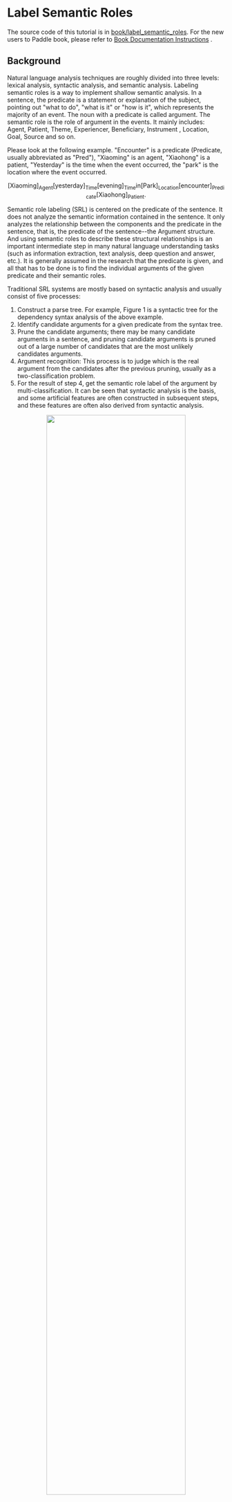 
# Label Semantic Roles

The source code of this tutorial is in [book/label_semantic_roles](https://github.com/PaddlePaddle/book/tree/develop/07.label_semantic_roles). For the new users to Paddle book, please refer to [Book Documentation Instructions](https://github.com/PaddlePaddle/book#running-the-book) .

## Background

Natural language analysis techniques are roughly divided into three levels: lexical analysis, syntactic analysis, and semantic analysis. Labeling semantic roles is a way to implement shallow semantic analysis. In a sentence, the predicate is a statement or explanation of the subject, pointing out "what to do", "what is it" or "how is it", which represents the majority of an event. The noun with a predicate is called argument. The semantic role is the role of argument in the events. It mainly includes: Agent, Patient, Theme, Experiencer, Beneficiary, Instrument , Location, Goal, Source and so on.

Please look at the following example. "Encounter" is a predicate (Predicate, usually abbreviated as "Pred"), "Xiaoming" is an agent, "Xiaohong" is a patient, "Yesterday" is the time when the event occurred, the "park" is the location where the event occurred.

$$\mbox{[Xiaoming]}_{\mbox{Agent}}\mbox{[yesterday]}_{\mbox{Time}}\mbox{[evening]}_\mbox{Time}\mbox{in[Park]}_{\mbox{Location}}\mbox{[encounter]}_{\mbox{Predicate}}\mbox{[Xiaohong]}_{\mbox{Patient}}\mbox{. }$$

Semantic role labeling (SRL) is centered on the predicate of the sentence. It does not analyze the semantic information contained in the sentence. It only analyzes the relationship between the components and the predicate in the sentence, that is, the predicate of the sentence--the Argument structure. And using semantic roles to describe these structural relationships is an important intermediate step in many natural language understanding tasks (such as information extraction, text analysis, deep question and answer, etc.). It is generally assumed in the research that the predicate is given, and all that has to be done is to find the individual arguments of the given predicate and their semantic roles.

Traditional SRL systems are mostly based on syntactic analysis and usually consist of five processes:

1. Construct a parse tree. For example, Figure 1 is a syntactic tree for the dependency syntax analysis of the above example.
2. Identify candidate arguments for a given predicate from the syntax tree.
3. Prune the candidate arguments; there may be many candidate arguments in a sentence, and pruning candidate arguments is pruned out of a large number of candidates that are the most unlikely candidates arguments.
4. Argument recognition: This process is to judge which is the real argument from the candidates after the previous pruning, usually as a two-classification problem.
5. For the result of step 4, get the semantic role label of the argument by multi-classification. It can be seen that syntactic analysis is the basis, and some artificial features are often constructed in subsequent steps, and these features are often also derived from syntactic analysis.

<div align="center">
<img src="https://github.com/PaddlePaddle/book/blob/develop/07.label_semantic_roles/image/dependency_parsing.png?raw=true" width = "80%" align=center /><br>
Figure 1. Example of dependency syntax analysis tree
</div>

However, complete syntactic analysis needs to determine all the syntactic information contained in a sentence and the relationship between the components of the sentence. It is a very difficult task. The accuracy of syntactic analysis in current technology is not good, and the little errors in syntactic analysis will caused the SRL error. In order to reduce the complexity of the problem and obtain certain syntactic structure information, the idea of ​​"shallow syntactic analysis" came into being. Shallow syntactic analysis is also called partial parsing or chunking. Different from full syntactic analysis which obtains a complete syntactic tree, shallow syntactic analysis only needs to identify some relatively simple independent components of the sentence, such as verb phrases, these identified structures are called chunks. In order to avoid the difficulties caused by the failure to obtain a syntactic tree with high accuracy, some studies \[[1](#References)\] also proposed a chunk-based SRL method. The block-based SRL method solves the SRL as a sequence labeling problem. Sequence labeling tasks generally use the BIO representation to define the set of labels for sequence annotations. Firstly, Let's introduce this representation. In the BIO notation, B stands for the beginning of the block, I stands for the middle of the block, and O stands for the end of the block. Different blocks are assigned different labels by B, I, and O. For example, for a block group extended by role A, the first block it contains is assigned to tag B-A, the other blocks it contains are assigned to tag I-A, and the block not belonging to any argument is assigned tag O.

Let's continue to take the above sentence as an example. Figure 1 shows the BIO representation method.

<div align="center">
<img src="https://github.com/PaddlePaddle/book/blob/develop/07.label_semantic_roles/image/bio_example.png?raw=true" width = "90%" align=center /><br>
Figure 2. Example of BIO labeling method
</div>

As can be seen from the above example, it is a relatively simple process to directly get the semantic roles labeling result of the argument according to the sequence labeling result. This simplicity is reflected in: (1) relying on shallow syntactic analysis, reducing the requirements and difficulty of syntactic analysis; (2) there is no candidate argument to pruning in this step; (3) the identification and labeling of arguments are realized at the same time. This integrated approach to arguments identification and labeling simplifies the process, reduces the risk of error accumulation, and often achieves better results.

Similar to the block-based SRL method, in this tutorial we also regard the SRL as a sequence labeling problem. The difference is that we only rely on input text sequences, without relying on any additional syntax analysis results or complex artificial features. And constructing an end-to-end learning SRL system by using deep neural networks. Let's take the public data set of the SRL task in the [CoNLL-2004 and CoNLL-2005 Shared Tasks](http://www.cs.upc.edu/~srlconll/) task as an example to practice the following  tasks. Giving a sentence and a predicate in this sentence, through the way of sequence labeling, find the arguments corresponding to the predicate from the sentence, and mark their semantic roles.

## Model Overview

Recurrent Neural Network is an important model for modeling sequences. It is widely used in natural language processing tasks. Unlike the feed-forward neural network, the RNN is able to handle the contextual correlation between inputs. LSTM is an important variant of RNN that is commonly used to learn the long-range dependencies contained in long sequences. We have already introduced in [Sentiment Analysis](https://github.com/PaddlePaddle/book/tree/develop/06.understand_sentiment), in this article we still use LSTM to solve the SRL problem.

### Stacked Recurrent Neural Network

The deep network helps to form hierarchical features, and the upper layers of the network form more complex advanced features based on the primary features that have been learned in the lower layers. Although the LSTM is expanded along the time axis and is equivalent to a very "deep" feedforward network. However, since the LSTM time step parameters are shared, the mapping of the $t-1$ time state to the time of $t$ always passes only one non-linear mapping. It means that the modeling of state transitions by single-layer LSTM is “shallow”. Stacking multiple LSTM units, making the output of the previous LSTM$t$ time as the input of the next LSTM unit $t$ time, helps us build a deep network. We call it the first version of the stack ecurrent neural networks. Deep networks improve the ability of models to fit complex patterns and better model patterns across different time steps\[[2](#References)\].

However, training a deep LSTM network is not an easy task. Stacking multiple LSTM cells in portrait orientation may encounter problems with the propagation of gradients in the longitudinal depth. Generally, stacking 4 layers of LSTM units can be trained normally. When the number of layers reaches 4~8 layers, performance degradation will occur. At this time, some new structures must be considered to ensure the gradient is transmitted vertically and smoothly. This is a problem that must be solved in training a deep LSTM networks. We can learn from LSTM to solve one of the tips of the "gradient disappearance and gradient explosion" problem: there is no nonlinear mapping on the information propagation route of Memory Cell, and neither gradient decay nor explosion when the gradient propagates back. Therefore, the deep LSTM model can also add a path that ensures smooth gradient propagation in the vertical direction.

The operation performed by an LSTM unit can be divided into three parts: (1) Input-to-hidden: Each time step input information $x$ will first pass through a matrix map and then as a forgetting gate, input gate, memory unit, output gate's input. Note that this mapping does not introduce nonlinear activation; (2) Hidden-to-hidden: this step is the main body of LSTM calculation, including forgotten gate, input gate, memory unit update, output gate calculation; (3) hidden-to-output: usually simple to activate the hidden layer vector. On the basis of the first version of the stack network, we add a new path: in addition to the previous LSTM output, the mapping of the input of the previous LSTM to the hidden layer is used as a new input. and a new input is added. At the same time, add a linear map to learn a new transform.

Figure 3 is a schematic structural diagram of a finally obtained stack recurrent neural network.

<p align="center">
<img src="https://github.com/PaddlePaddle/book/blob/develop/07.label_semantic_roles/image/stacked_lstm.png?raw=true" width = "40%" align=center><br>
Figure 3. Schematic diagram of stack-based recurrent neural network based on LSTM
</p>

### Bidirectional Recurrent Neural Network

In LSTM, the hidden layer vector at the time of $t$ encodes all input information until the time of $t$. The LSTM at $t$ can see the history, but cannot see the future. In most natural language processing tasks, we almost always get the whole sentence. In this case, if you can get future information like the historical information, it will be of great help to the sequence learning task.

In order to overcome this shortcoming, we can design a bidirectional recurrent network unit, which is simple and straightforward: make a small modification to the stack recurrent neural network of the previous section, stack multiple LSTM units, and let each layer of LSTM units learn the output sequence of the previous layer in the order of forward, reverse, forward …… So, starting from layer 2, our LSTM unit will always see historical and future information at $t$. Figure 4 is a schematic diagram showing the structure of a bidirectional recurrent neural network based on LSTM.

<p align="center">
<img src="https://github.com/PaddlePaddle/book/blob/develop/07.label_semantic_roles/image/bidirectional_stacked_lstm.png?raw=true" width = "60%" align=center><br>
Figure 4. Schematic diagram of a bidirectional recurrent neural network based on LSTM
</p>

It should be noted that this bidirectional RNN structure is not the same as the bidirectional RNN structure used by Bengio etc in machine translation tasks\[[3](#References), [4](#References)\] Another bidirectional recurrent neural network will be introduced in the following [Machine Translation](https://github.com/PaddlePaddle/book/blob/develop/08.machine_translation) task.

### Conditional Random Field

The idea of ​​using a neural network model to solve a problem usually is: the front-layer network learns the feature representation of the input, and the last layer of the network completes the final task based on the feature. In the SRL task, the feature representation of the deep LSTM network learns input. Conditional Random Filed (CRF) completes the sequence labeling on th basis of features at the end of the entire network.

CRF is a probabilistic structural model, which can be regarded as a probabilistic undirected graph model. Nodes represent random variables and edges represent probability dependencies between random variables. In simple terms, CRF learns the conditional probability $P(X|Y)$, where $X = (x_1, x_2, ... , x_n)$ is the input sequence, $Y = (y_1, y_2, ..., y_n $ is a sequence of tokens; the decoding process is given the $X$ sequence to solve the $Y$ sequence with the largest $P(Y|X)$, that is $Y^* = \mbox{arg max}_{Y} P( Y | X)$.

The sequence labeling task only needs to consider that both the input and the output are a linear sequence. And since we only use the input sequence as a condition and do not make any conditional independent assumptions, there is no graph structure between the elements of the input sequence. In summary, the CRF defined on the chain diagram shown in Figure 5 is used in the sequence labeling task, which is called Linear Chain Conditional Random Field.

<p align="center">
<img src="https://github.com/PaddlePaddle/book/blob/develop/07.label_semantic_roles/image/linear_chain_crf.png?raw=true" width = "35%" align=center><br>
Figure 5. Linear chain conditional random field used in sequence labeling tasks
</p>

According to the factorization theorem on the linear chain condition random field \[[5](#References)\], the probability of a particular tag sequence $Y$ can be defined as given in the observation sequence $X$:

$$p(Y | X) = \frac{1}{Z(X)} \text{exp}\left(\sum_{i=1}^{n}\left(\sum_{j}\lambda_{ j}t_{j} (y_{i - 1}, y_{i}, X, i) + \sum_{k} \mu_k s_k (y_i, X, i)\right)\right)$$

Where $Z(X)$ is the normalization factor, and $t_j$ is the feature function defined on the edge, depending on the current and previous position, which called the transition feature. It represents the transition probability of the input sequence $X$ and its labeling sequence marked at the $i$ and $i - 1$ positions. $s_k$ is a feature function defined on the node, called a state feature, which depends on the current position. It represents the probability of marking for the observation sequence $X$ and its $i$ position. $\lambda_j$ and $\mu_k$ are the weights corresponding to the transfer feature function and the state feature function respectively. In fact, $t$ and $s$ can be represented in the same mathematical form, and the transfer feature and state are summed at each position $i$: $f_{k}(Y, X) = \sum_{i =1}^{n}f_k({y_{i - 1}, y_i, X, i})$. Calling $f$ collectively as a feature function, so $P(Y|X)$ can be expressed as:

$$p(Y|X, W) = \frac{1}{Z(X)}\text{exp}\sum_{k}\omega_{k}f_{k}(Y, X)$$

$\omega$ is the weight corresponding to the feature function and is the parameter to be learned by the CRF model. During training, for a given input sequence and the corresponding set of markup sequences $D = \left[(X_1, Y_1), (X_2 , Y_2) , ... , (X_N, Y_N)\right]$ , by regularizing the maximum likelihood estimation to solve the following optimization objectives:

$$\DeclareMathOperator*{\argmax}{arg\,max} L(\lambda, D) = - \text{log}\left(\prod_{m=1}^{N}p(Y_m|X_m, W )\right) + C \frac{1}{2}\lVert W\rVert^{2}$$

This optimization objectives can be solved by the back propagation algorithm together with the entire neural network. When decoding, for a given input sequence $X$, the output sequence $\bar{Y}$ of maximizing the conditional probability $\bar{P}(Y|X)$ by the decoding algorithm (such as: Viterbi algorithm, Beam Search).

### Deep bidirectional LSTM (DB-LSTM) SRL model

In the SRL task, the input is “predicate” and “a sentence”. The goal is to find the argument of the predicate from this sentence and mark the semantic role of the argument. If a sentence contains $n$ predicates, the sentence will be processed for $n$ times. One of the most straightforward models is the following:

1. Construct the input;
 - Input 1 is the predicate and 2 is the sentence
 - Extend input 1 to a sequence as long as input 2, expressed by one-hot mode;
2. The predicate sequence and sentence sequence of the one-hot format are converted into a sequence of word vectors represented by real vectors through a vocabulary;
3. The two word vector sequences in step 2 are used as input of the bidirectional LSTM to learn the feature representation of the input sequence;
4. The CRF takes the features learned in the model in step 3 as input, and uses the tag sequence as the supervised signal to implement sequence labeling;

You can try this method. Here, we propose some improvements that introduce two simple features that are very effective in improving system performance:

- Predicate's context: In the above method, only the word vector of the predicate is used to express all the information related to the predicate. This method is always very weak, especially if the predicate appears multiple times in the sentence, it may cause certain ambiguity. From experience, a small segment of several words before and after the predicate can provide more information to help resolve ambiguity. So, we add this kind of experience to the model, and extract a "predicate context" fragment for each predicate, that is, a window fragment composed of $n$ words before and after the predicate;
- Predicate context area's tag: Introduces a 0-1 binary variable for each word in the sentence, which indicats whether they are in the "predicate context" fragment;

The modified model is as follows (Figure 6 is a schematic diagram of the model structure with a depth of 4):

1. Construct input
 - Input 1 is a sentence sequence, input 2 is a predicate sequence, input 3 is a predicate context, and $n$ words before and after the predicate are extracted from the sentence to form a predicate context, which represented by one-hot. Input 4 is a predicate context area which marks whether each word in the sentence is in the context of the predicate;
 - Extend the input 2~3 to a sequence as long as the input 1;
2. Input 1~4 are converted into a sequence of word vectors represented by real vectors in vocabulary; where inputs 1 and 3 share the same vocabulary, and inputs 2 and 4 each have their own vocabulary;
3. The four word vector sequences in step 2 are used as input to the bidirectional LSTM model; the LSTM model learns the feature representation of the input sequence to obtain a new feature representation sequence;
4. The CRF takes the features learned in step 3 of the LSTM as input, and uses the marked sequence as the supervised signal to complete the sequence labeling;

<div align="center">
<img src="https://github.com/PaddlePaddle/book/blob/develop/07.label_semantic_roles/image/db_lstm_network.png?raw=true" width = "60%" align=center /><br>
Figure 6. Deep bidirectional LSTM  model on the SRL task
</div>


## Data Introduction

In this tutorial, We use the data set opened by the [CoNLL 2005](http://www.cs.upc.edu/~srlconll/) SRL task as an example. It is important to note that the training set and development set of the CoNLL 2005 SRL task are not free for public after the competition. Currently, only the test set is available, including 23 in the Wall Street Journal and 3 in the Brown corpus. In this tutorial, we use the WSJ data in the test set to solve the model for the training set. However, since the number of samples in the test set is far from enough, if you want to train an available neural network SRL system, consider paying for the full amount of data.

The original data also includes a variety of information such as part-of-speech tagging, named entity recognition, and syntax parse tree. In this tutorial, we use the data in the test.wsj folder for training and testing, and only use the data under the words folder (text sequence) and the props folder (labeled results). The data directories used in this tutorial are as follows:

```text
conll05st-release/
└── test.wsj
    ├── props # Label result
    └── words # Input text sequence
```

The labeling information is derived from the labeling results of Penn TreeBank\[[7](#References)\] and PropBank\[[8](#References)\]. The label of the PropBank labeling result is different from the labeling result label we used in the first example of the article, but the principle is the same. For the description of the meaning of the labeling result label, please refer to the paper \[[9](#References)\].

The raw data needs to be preprocessed in order to be processed by PaddlePaddle. The preprocessing includes the following steps:

1. Combine text sequences and tag sequences into one record;
2. If a sentence contains $n$ predicates, the sentence will be processed for $n$ times, becoming a $n$ independent training sample, each sample with a different predicate;
3. Extract the predicate context and construct the predicate context area tag;
4. Construct a tag represented by the BIO method;
5. Get the integer index corresponding to the word according to the dictionary.

After the pre-processing is completed, a training sample data contains 9 fields, namely: sentence sequence, predicate, predicate context (accounting for 5 columns), predicate context area tag, and labeling sequence. The following table is an example of a training sample.

| Sentence Sequence | Predicate | Predicate Context (Window = 5) | Predicate Context Area Tag | Label Sequence |
|---|---|---|---|---|
| A | set | n't been set . × | 0 | B-A1 |
| record | set | n't been set . × | 0 | I-A1 |
| date | set | n't been set . × | 0 | I-A1 |
| has | set | n't been set . × | 0 | O |
| n't | set | n't been set . × | 1 | B-AM-NEG |
| been | set | n't been set . × | 1 | O |
| set | set | n't been set . × | 1 | B-V |
| . | set | n't been set . × | 1 | O |


In addition to the data, we also provide the following resources:

| File Name | Description |
|---|---|
| word_dict | Input a dictionary of sentences for a total of 44068 words |
| label_dict | Tag dictionary, total 106 tags |
| predicate_dict | Dictionary of predicates, totaling 3162 words |
| emb | A trained vocabulary, 32-dimensional |

We trained a language model on English Wikipedia to get a word vector to initialize the SRL model. During the training of the SRL model, the word vector is no longer updated. For the language model and word vector, refer to [Word Vector](https://github.com/PaddlePaddle/book/blob/develop/04.word2vec) for this tutorial. The corpus of our training language model has a total of 995,000,000 tokens, and the dictionary size is controlled to 4,900,000 words. CoNLL 2005 training corpus 5% of this word is not in 4900,000 words, we have seen them all unknown words, with `<unk>` representation.

Get the dictionary and print the dictionary size:

```python
from __future__ import print_function

import math, os
import numpy as np
import paddle
import paddle.dataset.conll05 as conll05
import paddle.fluid as fluid
import six
import time

with_gpu = os.getenv('WITH_GPU', '0') != '0'

word_dict, verb_dict, label_dict = conll05.get_dict()
word_dict_len = len(word_dict)
label_dict_len = len(label_dict)
pred_dict_len = len(verb_dict)

print('word_dict_len: ', word_dict_len)
print('label_dict_len: ', label_dict_len)
print('pred_dict_len: ', pred_dict_len)
```

## Model Configuration

- Define input data dimensions and model hyperparameters.

```python
mark_dict_len = 2    # The dimension of the context area flag, which is a 0-1 2 value feature, so the dimension is 2
word_dim = 32        # Word vector dimension
mark_dim = 5         # The predicate context area is mapped to a real vector by the vocabulary, which is the adjacent dimension
hidden_dim = 512     # LSTM Hidden Layer Vector Dimensions : 512 / 4
depth = 8            # depth of stack LSTM
mix_hidden_lr = 1e-3 # Basic learning rate of fundamental_chain_crf layer

IS_SPARSE = True     # Whether to update embedding in sparse way
PASS_NUM = 10        # Training epoches
BATCH_SIZE = 10      # Batch size

embedding_name = 'emb'
```

It should be specially noted that the parameter `hidden_dim = 512` actually specifies the dimension of the LSTM hidden layer's vector is 128. For this, please refer to the description of `dynamic_lstm` in the official PaddlePaddle API documentation.

- As is mentioned above, we use the trained word vector based on English Wikipedia to initialize the embedding layer parameters of the total six features of the sequence input and predicate context, which are not updated during training.

```python
#Here load the binary parameters saved by PaddlePaddle
def load_parameter(file_name, h, w):
    with open(file_name, 'rb') as f:
        f.read(16)  # skip header.
        return np.fromfile(f, dtype=np.float32).reshape(h, w)
```



## Training Model

- We train according to the network topology and model parameters. We also need to specify the optimization method when constructing. Here we use the most basic SGD method (momentum is set to 0), and set the learning rate, regularition, and so on.

Define hyperparameters for the training process

```python
use_cuda = False #Execute training on cpu
save_dirname = "label_semantic_roles.inference.model" #The model parameters obtained by training are saved in the file.
is_local = True
```

### Data input layer definition
Defines the format of the model input features, including the sentence sequence, the predicate, the five features of the predicate context, and the predicate context area flags.

```python
# Sentence sequences
word = fluid.layers.data(
    name='word_data', shape=[1], dtype='int64', lod_level=1)

# predicate
predicate = fluid.layers.data(
    name='verb_data', shape=[1], dtype='int64', lod_level=1)

# predicate context's 5 features
ctx_n2 = fluid.layers.data(
    name='ctx_n2_data', shape=[1], dtype='int64', lod_level=1)
ctx_n1 = fluid.layers.data(
    name='ctx_n1_data', shape=[1], dtype='int64', lod_level=1)
ctx_0 = fluid.layers.data(
    name='ctx_0_data', shape=[1], dtype='int64', lod_level=1)
ctx_p1 = fluid.layers.data(
    name='ctx_p1_data', shape=[1], dtype='int64', lod_level=1)
ctx_p2 = fluid.layers.data(
    name='ctx_p2_data', shape=[1], dtype='int64', lod_level=1)

# Predicate conotext area flag
mark = fluid.layers.data(
    name='mark_data', shape=[1], dtype='int64', lod_level=1)
```
### Defining the network structure
First pre-train and define the model input layer

```python
#pre-training predicate and predicate context area flags
predicate_embedding = fluid.layers.embedding(
    input=predicate,
    size=[pred_dict_len, word_dim],
    dtype='float32',
    is_sparse=IS_SPARSE,
    param_attr='vemb')

mark_embedding = fluid.layers.embedding(
    input=mark,
    size=[mark_dict_len, mark_dim],
    dtype='float32',
    is_sparse=IS_SPARSE)

#Sentence sequences and predicate context 5 features then pre-trained
word_input = [word, ctx_n2, ctx_n1, ctx_0, ctx_p1, ctx_p2]
#Because word vector is pre-trained, no longer training embedding table,
# The trainable's parameter attribute set to False prevents the embedding table from being updated during training
emb_layers = [
    fluid.layers.embedding(
        size=[word_dict_len, word_dim],
        input=x,
        param_attr=fluid.ParamAttr(
            name=embedding_name, trainable=False)) for x in word_input
]
# Pre-training results for adding predicate and predicate context area tags
emb_layers.append(predicate_embedding)
emb_layers.append(mark_embedding)
```
Define eight LSTM units to learn all input sequences in "forward/reverse" order.

```python
# A total of 8 LSTM units are trained, each unit is oriented from left to right or right to left.
# Determined by the parameter `is_reverse`
# First stack structure
hidden_0_layers = [
    fluid.layers.fc(input=emb, size=hidden_dim, act='tanh')
    for emb in emb_layers
]

hidden_0 = fluid.layers.sums(input=hidden_0_layers)

lstm_0 = fluid.layers.dynamic_lstm(
    input=hidden_0,
    size=hidden_dim,
    candidate_activation='relu',
    gate_activation='sigmoid',
    cell_activation='sigmoid')

# Stack L-LSTM and R-LSTM with directly connected sides
input_tmp = [hidden_0, lstm_0]

# remaining stack structure
for i in range(1, depth):
    mix_hidden = fluid.layers.sums(input=[
        fluid.layers.fc(input=input_tmp[0], size=hidden_dim, act='tanh'),
        fluid.layers.fc(input=input_tmp[1], size=hidden_dim, act='tanh')
    ])

    lstm = fluid.layers.dynamic_lstm(
        input=mix_hidden,
        size=hidden_dim,
        candidate_activation='relu',
        gate_activation='sigmoid',
        cell_activation='sigmoid',
        is_reverse=((i % 2) == 1))

    input_tmp = [mix_hidden, lstm]

# Fetch the output of the last stack LSTM and the input of this LSTM unit to the hidden layer mapping,
# Learn the state feature of CRF after a fully connected layer maps to the dimensions of the tags dictionary
feature_out = fluid.layers.sums(input=[
    fluid.layers.fc(input=input_tmp[0], size=label_dict_len, act='tanh'),
    fluid.layers.fc(input=input_tmp[1], size=label_dict_len, act='tanh')
])

# tag/label sequence
target = fluid.layers.data(
    name='target', shape=[1], dtype='int64', lod_level=1)

# Learning CRF transfer features
crf_cost = fluid.layers.linear_chain_crf(
    input=feature_out,
    label=target,
    param_attr=fluid.ParamAttr(
        name='crfw', learning_rate=mix_hidden_lr))


avg_cost = fluid.layers.mean(crf_cost)

# Use the most basic SGD optimization method (momentum is set to 0)
sgd_optimizer = fluid.optimizer.SGD(
    learning_rate=fluid.layers.exponential_decay(
        learning_rate=0.01,
        decay_steps=100000,
        decay_rate=0.5,
        staircase=True))

sgd_optimizer.minimize(avg_cost)


```

The data introduction section mentions the payment of the CoNLL 2005 training set. Here we use the test set training for everyone to learn. Conll05.test() produces one sample every time, containing 9 features, then shuffle and after batching as the input for training.

```python
crf_decode = fluid.layers.crf_decoding(
    input=feature_out, param_attr=fluid.ParamAttr(name='crfw'))

train_data = paddle.batch(
    paddle.reader.shuffle(
        paddle.dataset.conll05.test(), buf_size=8192),
    batch_size=BATCH_SIZE)

place = fluid.CUDAPlace(0) if use_cuda else fluid.CPUPlace()

```

The corresponding relationship between each data and data_layer is specified by the feeder. The following feeder indicates that the data_layer corresponding to the 0th column of the data generated by conll05.test() is `word`.


```python
feeder = fluid.DataFeeder(
    feed_list=[
        word, ctx_n2, ctx_n1, ctx_0, ctx_p1, ctx_p2, predicate, mark, target
    ],
    place=place)
exe = fluid.Executor(place)
```

Start training

```python
main_program = fluid.default_main_program()

exe.run(fluid.default_startup_program())
embedding_param = fluid.global_scope().find_var(
    embedding_name).get_tensor()
embedding_param.set(
    load_parameter(conll05.get_embedding(), word_dict_len, word_dim),
    place)

start_time = time.time()
batch_id = 0
for pass_id in six.moves.xrange(PASS_NUM):
    for data in train_data():
        cost = exe.run(main_program,
                       feed=feeder.feed(data),
                       fetch_list=[avg_cost])
        cost = cost[0]

        if batch_id % 10 == 0:
            print("avg_cost: " + str(cost))
            if batch_id != 0:
                print("second per batch: " + str((time.time(
                ) - start_time) / batch_id))
            # Set the threshold low to speed up the CI test
            if float(cost) < 60.0:
                if save_dirname is not None:
                    fluid.io.save_inference_model(save_dirname, [
                        'word_data', 'verb_data', 'ctx_n2_data',
                        'ctx_n1_data', 'ctx_0_data', 'ctx_p1_data',
                        'ctx_p2_data', 'mark_data'
                    ], [feature_out], exe)
                break

        batch_id = batch_id + 1
```


## Model Application

After completing the training, the optimal model needs to be selected according to a performance indicator we care about. You can simply select the model with the least markup error on the test set. We give an example of using a trained model for prediction as follows.

First set the parameters of the prediction process

```python
use_cuda = False #predict on cpu
save_dirname = "label_semantic_roles.inference.model" #call trained model for prediction

place = fluid.CUDAPlace(0) if use_cuda else fluid.CPUPlace()
exe = fluid.Executor(place)
```
Set the input, use LoDTensor to represent the input word sequence, where the shape of each word's base_shape is [1], because each word is represented by an id. If the length-based LoD is [[3, 4, 2]], which is a single-layer LoD, then the constructed LoDTensor contains three sequences which their length are 3, 4, and 2.

Note that LoD is a list of lists.


```python
lod = [[3, 4, 2]]
base_shape = [1]

# Construct fake data as input, the range of random integer numbers is [low, high]
word = fluid.create_random_int_lodtensor(
    lod, base_shape, place, low=0, high=word_dict_len - 1)
pred = fluid.create_random_int_lodtensor(
    lod, base_shape, place, low=0, high=pred_dict_len - 1)
ctx_n2 = fluid.create_random_int_lodtensor(
    lod, base_shape, place, low=0, high=word_dict_len - 1)
ctx_n1 = fluid.create_random_int_lodtensor(
    lod, base_shape, place, low=0, high=word_dict_len - 1)
ctx_0 = fluid.create_random_int_lodtensor(
    lod, base_shape, place, low=0, high=word_dict_len - 1)
ctx_p1 = fluid.create_random_int_lodtensor(
    lod, base_shape, place, low=0, high=word_dict_len - 1)
ctx_p2 = fluid.create_random_int_lodtensor(
    lod, base_shape, place, low=0, high=word_dict_len - 1)
mark = fluid.create_random_int_lodtensor(
    lod, base_shape, place, low=0, high=mark_dict_len - 1)
```

Using fluid.io.load_inference_model to load inference_program, feed_target_names is the name of the model's input variable, and fetch_targets is the predicted object.

```python
[inference_program, feed_target_names,
 fetch_targets] = fluid.io.load_inference_model(save_dirname, exe)
```
Construct the feed dictionary {feed_target_name: feed_target_data}, where the results are a list of predicted targets

```python
assert feed_target_names[0] == 'word_data'
assert feed_target_names[1] == 'verb_data'
assert feed_target_names[2] == 'ctx_n2_data'
assert feed_target_names[3] == 'ctx_n1_data'
assert feed_target_names[4] == 'ctx_0_data'
assert feed_target_names[5] == 'ctx_p1_data'
assert feed_target_names[6] == 'ctx_p2_data'
assert feed_target_names[7] == 'mark_data'
```
Execute prediction

```python
results = exe.run(inference_program,
                  feed={
                      feed_target_names[0]: word,
                      feed_target_names[1]: pred,
                      feed_target_names[2]: ctx_n2,
                      feed_target_names[3]: ctx_n1,
                      feed_target_names[4]: ctx_0,
                      feed_target_names[5]: ctx_p1,
                      feed_target_names[6]: ctx_p2,
                      feed_target_names[7]: mark
                  },
                  fetch_list=fetch_targets,
                  return_numpy=False)
```

Output result

```python
print(results[0].lod())
np_data = np.array(results[0])
print("Inference Shape: ", np_data.shape)
```


## Conclusion

Labeling semantic roles is an important intermediate step in many natural language understanding tasks. In this tutorial, we take the label semantic roles task as an example to introduce how to use PaddlePaddle for sequence labeling tasks. The model presented in the tutorial comes from our published paper \[[10](#References)\]. Since the training data for the CoNLL 2005 SRL task is not currently fully open, only the test data is used as an example in the tutorial. In this process, we hope to reduce our reliance on other natural language processing tools. We can use neural network data-driven, end-to-end learning capabilities to get a model that is comparable or even better than traditional methods. In the paper, we confirmed this possibility. More information and discussion about the model can be found in the paper.

<a name="References"></a>
## References
1. Sun W, Sui Z, Wang M, et al. [Chinese label semantic roles with shallow parsing](http://www.aclweb.org/anthology/D09-1#page=1513)[C]//Proceedings Of the 2009 Conference on Empirical Methods in Natural Language Processing: Volume 3-Volume 3. Association for Computational Linguistics, 2009: 1475-1483.
2. Pascanu R, Gulcehre C, Cho K, et al. [How to construct deep recurrent neural networks](https://arxiv.org/abs/1312.6026)[J]. arXiv preprint arXiv:1312.6026, 2013.
3. Cho K, Van Merriënboer B, Gulcehre C, et al. [Learning phrase representations using RNN encoder-decoder for statistical machine translation](https://arxiv.org/abs/1406.1078)[J]. arXiv preprint arXiv: 1406.1078, 2014.
4. Bahdanau D, Cho K, Bengio Y. [Neural machine translation by jointly learning to align and translate](https://arxiv.org/abs/1409.0473)[J]. arXiv preprint arXiv:1409.0473, 2014.
5. Lafferty J, McCallum A, Pereira F. [Conditional random fields: Probabilistic models for segmenting and labeling sequence data](https://repository.upenn.edu/cgi/viewcontent.cgi?article=1162&context=cis_papers) [C]//Proceedings of the eighteenth international conference on machine learning, ICML. 2001, 1: 282-289.
6. Li Hang. Statistical Learning Method[J]. Tsinghua University Press, Beijing, 2012.
7. Marcus MP, Marcinkiewicz MA, Santorini B. [Building a large annotated corpus of English: The Penn Treebank](http://repository.upenn.edu/cgi/viewcontent.cgi?article=1246&context=cis_reports)[J] Computational linguistics, 1993, 19(2): 313-330.
8. Palmer M, Gildea D, Kingsbury P. [The proposition bank: An annotated corpus of semantic roles](http://www.mitpressjournals.org/doi/pdfplus/10.1162/0891201053630264) [J]. Computational linguistics, 2005 , 31(1): 71-106.
9. Carreras X, Màrquez L. [Introduction to the CoNLL-2005 shared task: label semantic roles](http://www.cs.upc.edu/~srlconll/st05/papers/intro.pdf)[C]/ /Proceedings of the Ninth Conference on Computational Natural Language Learning. Association for Computational Linguistics, 2005: 152-164.
10. Zhou J, Xu W. [End-to-end learning of label semantic roles using recurrent neural networks](http://www.aclweb.org/anthology/P/P15/P15-1109.pdf)[C] //Proceedings of the Annual Meeting of the Association for Computational Linguistics. 2015.

<br/>
<a rel="license" href="http://creativecommons.org/licenses/by-sa/4.0/"><img alt="知识共享许可协议" style="border-width:0" src="https://paddlepaddleimage.cdn.bcebos.com/bookimage/camo.png" /></a><br /><span xmlns:dct="http://purl.org/dc/terms/" href="http://purl.org/dc/dcmitype/Text" property="dct:title" rel="dct:type">This tutorial</span> is contributed by <a xmlns:cc="http://creativecommons.org/ns#" href="http://book.paddlepaddle.org" property="cc:attributionName" rel="cc:attributionURL">PaddlePaddle</a>, and licensed under a <a rel="license" href="http://creativecommons.org/licenses/by-sa/4.0/">Creative Commons Attribution-ShareAlike 4.0 International License</a>.
